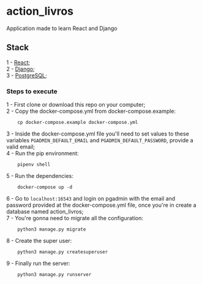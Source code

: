 # action_livros
Application made to learn React and Django

## Stack

1 - [React](https://github.com/facebook/create-react-app);  
2 - [Django](https://www.djangoproject.com/);  
3 - [PostgreSQL](https://www.postgresql.org/);  

### Steps to execute

1 - First clone or download this repo on your computer;  
2 - Copy the docker-compose.yml from docker-compose.example:
```
    cp docker-compose.example docker-compose.yml 
```
3 - Inside the docker-compose.yml file you'll need to set values to these variables `PGADMIN_DEFAULT_EMAIL` and `PGADMIN_DEFAULT_PASSWORD`, provide a valid email;  
4 - Run the pip environment:
```
    pipenv shell
```
5 - Run the dependencies:
```
    docker-compose up -d
```
6 - Go to `localhost:16543` and login on pgadmin with the email and password provided at the docker-compose.yml file, once you're in create a database named action_livros;  
7 - You're gonna need to migrate all the configuration:
```
    python3 manage.py migrate
```
8 - Create the super user:
```
    python3 manage.py createsuperuser
```
9 - Finally run the server:
```
    python3 manage.py runserver
```

